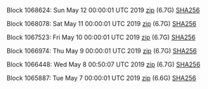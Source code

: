 Block 1068624: Sun May 12 00:00:01 UTC 2019 [zip](https://dash-bootstrap.ams3.digitaloceanspaces.com/mainnet/2019-05-12/bootstrap.dat.zip) (6.7G) [SHA256](https://dash-bootstrap.ams3.digitaloceanspaces.com/mainnet/2019-05-12/sha256.txt)

Block 1068078: Sat May 11 00:00:01 UTC 2019 [zip](https://dash-bootstrap.ams3.digitaloceanspaces.com/mainnet/2019-05-11/bootstrap.dat.zip) (6.7G) [SHA256](https://dash-bootstrap.ams3.digitaloceanspaces.com/mainnet/2019-05-11/sha256.txt)

Block 1067523: Fri May 10 00:00:01 UTC 2019 [zip](https://dash-bootstrap.ams3.digitaloceanspaces.com/mainnet/2019-05-10/bootstrap.dat.zip) (6.7G) [SHA256](https://dash-bootstrap.ams3.digitaloceanspaces.com/mainnet/2019-05-10/sha256.txt)

Block 1066974: Thu May  9 00:00:01 UTC 2019 [zip](https://dash-bootstrap.ams3.digitaloceanspaces.com/mainnet/2019-05-09/bootstrap.dat.zip) (6.7G) [SHA256](https://dash-bootstrap.ams3.digitaloceanspaces.com/mainnet/2019-05-09/sha256.txt)

Block 1066448: Wed May  8 00:50:07 UTC 2019 [zip](https://dash-bootstrap.ams3.digitaloceanspaces.com/mainnet/2019-05-08/bootstrap.dat.zip) (6.7G) [SHA256](https://dash-bootstrap.ams3.digitaloceanspaces.com/mainnet/2019-05-08/sha256.txt)

Block 1065887: Tue May  7 00:00:01 UTC 2019 [zip](https://dash-bootstrap.ams3.digitaloceanspaces.com/mainnet/2019-05-07/bootstrap.dat.zip) (6.6G) [SHA256](https://dash-bootstrap.ams3.digitaloceanspaces.com/mainnet/2019-05-07/sha256.txt)
